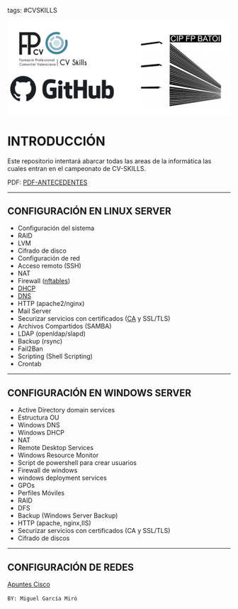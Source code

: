 tags: #CVSKILLS 

![](logo.png)

# INTRODUCCIÓN

Este repositorio intentará abarcar todas las areas de la informática las cuales entran en el campeonato de CV-SKILLS.

PDF:  [PDF-ANTECEDENTES](asir-desc-tecnica.pdf)

---

## CONFIGURACIÓN EN LINUX SERVER
- Configuración del sistema
- RAID
- LVM
- Cifrado de disco
- Configuración de red
- Acceso remoto (SSH)
- NAT
- Firewall ([nftables](SERVICES/NFTABLES/NFTABLES.md))
- [DHCP](SERVICES/DHCP/THEORY/DHCP.md)
- [DNS](SERVICES/DNS/THEORY/DNS.md)
- HTTP (apache2/nginx)
- Mail Server
- Securizar servicios con certificados ([CA](SERVICES/CERTIFICADOS/CA.md) y SSL/TLS)
- Archivos Compartidos (SAMBA)
- LDAP (openldap/slapd)
- Backup (rsync)
- Fail2Ban
- Scripting (Shell Scripting)
- Crontab

---

## CONFIGURACIÓN EN WINDOWS SERVER
- Active Directory domain services
- Estructura OU
- Windows DNS
- Windows DHCP
- NAT
- Remote Desktop Services
- Windows Resource Monitor
- Script de powershell para crear usuarios
- Firewall de windows
- windows deployment services
- GPOs
- Perfiles Móviles
- RAID
- DFS
- Backup (Windows Server Backup)
- HTTP (apache, nginx,IIS)
- Securizar servicios con certificados (CA y SSL/TLS)
- Cifrado de discos

---

## CONFIGURACIÓN DE REDES

[Apuntes Cisco](CISCO/intro-cisco)

`BY: Miguel García Miró`
